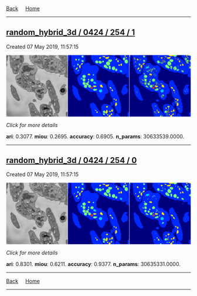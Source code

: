
[Back](..)&nbsp;&nbsp;&nbsp;&nbsp;&nbsp;[Home](https://leapmanlab.github.io/snapshots)

---

<div class="summary"><a href="1"><h2>random_hybrid_3d / 0424 / 254 / 1</h2></a><p>Created 07 May 2019, 11:57:15
</p><a href="1"><img src="1/media/summary.png" align="center"></a><p>
<i>Click for more details</i>
</p></div>

**ari**: 0.3077. **miou**: 0.2695. **accuracy**: 0.6905. **n_params**: 30633539.0000. 

---

<div class="summary"><a href="0"><h2>random_hybrid_3d / 0424 / 254 / 0</h2></a><p>Created 07 May 2019, 11:57:15
</p><a href="0"><img src="0/media/summary.png" align="center"></a><p>
<i>Click for more details</i>
</p></div>

**ari**: 0.8301. **miou**: 0.6211. **accuracy**: 0.9377. **n_params**: 30635331.0000. 

---

[Back](..)&nbsp;&nbsp;&nbsp;&nbsp;&nbsp;[Home](https://leapmanlab.github.io/snapshots)

---